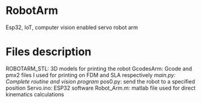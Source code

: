 # RobotArm
Esp32, IoT, computer vision enabled servo robot arm 

# Files description
ROBOTARM_STL: 3D models for printing the robot
GcodesArm: Gcode and pmx2 files I used for printing on FDM and SLA respectively
*main.py: Complete routine and vision program*
pos0.py: send the robot to a specified position
Servo.ino: ESP32 software
Robot_Arm.m: matlab file used for direct kinematics calculations
